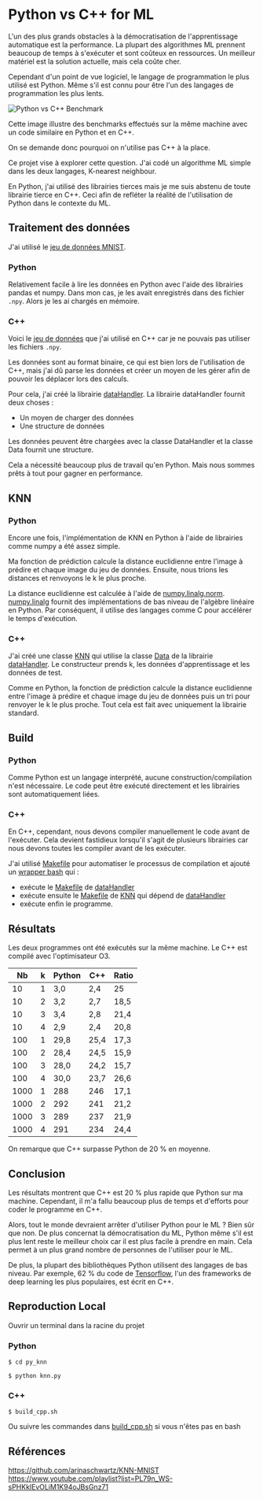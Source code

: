 # Python vs C++ for ML

L'un des plus grands obstacles à la démocratisation de l'apprentissage automatique est la performance. La plupart des algorithmes ML prennent beaucoup de temps à s'exécuter et sont coûteux en ressources.
Un meilleur matériel est la solution actuelle, mais cela coûte cher.

Cependant d'un point de vue logiciel, le langage de programmation le plus utilisé est Python. Même s'il est connu pour être l'un des langages de programmation les plus lents.

![Python vs C++ Benchmark](https://user-images.githubusercontent.com/71285263/191569304-bec1749f-ac1d-4773-86bf-576ab7730d29.png)

Cette image illustre des benchmarks effectués sur la même machine avec un code similaire en Python et en C++.

On se demande donc pourquoi on n'utilise pas C++ à la place.

Ce projet vise à explorer cette question. J'ai codé un algorithme ML simple dans les deux langages, K-nearest neighbour.

En Python, j'ai utilisé des librairies tierces mais je me suis abstenu de toute librairie tierce en C++. Ceci afin de refléter la réalité de l'utilisation de Python dans le contexte du ML.

## Traitement des données

J'ai utilisé le [jeu de données MNIST](https://en.wikipedia.org/wiki/MNIST_database).

### Python

Relativement facile à lire les données en Python avec l'aide des librairies pandas et numpy. Dans mon cas, je les avait enregistrés dans des fichier `.npy`. Alors je les ai chargés en mémoire.

### C++

Voici le [jeu de données](http://yann.lecun.com/exdb/mnist/) que j'ai utilisé en C++ car je ne pouvais pas utiliser les fichiers `.npy`. 

Les données sont au format binaire, ce qui est bien lors de l'utilisation de C++, mais j'ai dû parse les données et créer un moyen de les gérer afin de pouvoir les déplacer lors des calculs.

Pour cela, j'ai créé la librairie [dataHandler](https://github.com/aryamaan3/cpp-vs-python-ml/tree/main/dataHandler).
La librairie dataHandler fournit deux choses :
- Un moyen de charger des données
- Une structure de données

Les données peuvent être chargées avec la classe DataHandler et la classe Data fournit une structure.

Cela a nécessité beaucoup plus de travail qu'en Python. Mais nous sommes prêts à tout pour gagner en performance.

## KNN

### Python

Encore une fois, l'implémentation de KNN en Python à l'aide de librairies comme numpy a été assez simple.

Ma fonction de prédiction calcule la distance euclidienne entre l'image à prédire et chaque image du jeu de données. Ensuite, nous trions les distances et renvoyons le k le plus proche.

La distance euclidienne est calculée à l'aide de [numpy.linalg.norm](https://numpy.org/doc/stable/reference/generated/numpy.linalg.norm.html).\
[numpy.linalg](https://numpy.org/doc/stable/reference/routines.linalg.html) fournit des implémentations de bas niveau de l'algèbre linéaire en Python. Par conséquent, il utilise des langages comme C pour accélérer le temps d'exécution.

### C++

J'ai créé une classe [KNN](https://github.com/aryamaan3/cpp-vs-python-ml/blob/main/knn/include/knn.hpp) qui utilise la classe [Data](https://github.com/aryamaan3/cpp-vs-python-ml/blob/main/dataHandler/include/data.hpp) de la librairie [dataHandler](https://github.com/aryamaan3/cpp-vs-python-ml/tree/main/dataHandler). Le constructeur prends k, les données d'apprentissage et les données de test.

Comme en Python, la fonction de prédiction calcule la distance euclidienne entre l'image à prédire et chaque image du jeu de données puis un tri pour renvoyer le k le plus proche. Tout cela est fait avec uniquement la librairie standard.

## Build

### Python

Comme Python est un langage interprété, aucune construction/compilation n'est nécessaire. Le code peut être exécuté directement et les librairies sont automatiquement liées.

### C++

En C++, cependant, nous devons compiler manuellement le code avant de l'exécuter. Cela devient fastidieux lorsqu'il s'agit de plusieurs librairies car nous devons toutes les compiler avant de les exécuter.

J'ai utilisé [Makefile](https://opensource.com/article/18/8/what-how-makefile) pour automatiser le processus de compilation et ajouté un [wrapper bash](https://github.com/aryamaan3/cpp-vs-python-ml/blob/main/build_cpp.sh) qui :
- exécute le [Makefile](https://github.com/aryamaan3/cpp-vs-python-ml/blob/main/dataHandler/Makefile) de [ dataHandler](https://github.com/aryamaan3/cpp-vs-python-ml/tree/main/dataHandler)
- exécute ensuite le [Makefile](https://github.com/aryamaan3/cpp-vs-python-ml/blob/main/knn/Makefile) de [KNN](https://github.com/aryamaan3/cpp-vs-python-ml/tree/main/knn) qui dépend de [dataHandler](https://github.com/aryamaan3/cpp-vs-python-ml/tree/main/dataHandler)
- exécute enfin le programme.

## Résultats

Les deux programmes ont été exécutés sur la même machine. Le C++ est compilé avec l'optimisateur O3.

| Nb | k | Python | C++ | Ratio |
| --- | --- | --- | --- | --- |
| 10 | 1 | 3,0 | 2,4 | 25 |
| 10 | 2 | 3,2 | 2,7 | 18,5 |
| 10 | 3 | 3,4 | 2,8 | 21,4 |
| 10 | 4 | 2,9 | 2,4 | 20,8 |
| 100 | 1 | 29,8 | 25,4 | 17,3 |
| 100 | 2 | 28,4 | 24,5 | 15,9 |
| 100 | 3 | 28,0 | 24,2 | 15,7 |
| 100 | 4 | 30,0 | 23,7 | 26,6 |
| 1000 | 1 | 288 | 246 | 17,1 |
| 1000 | 2 | 292 | 241 | 21,2 |
| 1000 | 3 | 289 | 237 | 21,9 |
| 1000 | 4 | 291 | 234 | 24,4 |

On remarque que C++ surpasse Python de 20 % en moyenne.

## Conclusion

Les résultats montrent que C++ est 20 % plus rapide que Python sur ma machine. Cependant, il m'a fallu beaucoup plus de temps et d'efforts pour coder le programme en C++.

Alors, tout le monde devraient arrêter d'utiliser Python pour le ML ? Bien sûr que non. De plus concernat la démocratisation du ML, Python même s'il est plus lent reste le meilleur choix car il est plus facile à prendre en main. Cela permet à un plus grand nombre de personnes de l'utiliser pour le ML. 

De plus, la plupart des bibliothèques Python utilisent des langages de bas niveau. Par exemple, 62 % du code de [Tensorflow](https://github.com/tensorflow/tensorflow), l'un des frameworks de deep learning les plus populaires, est écrit en C++.

## Reproduction Local

Ouvrir un terminal dans la racine du projet

### Python

`$ cd py_knn`

`$ python knn.py`

### C++

`$ build_cpp.sh`

Ou suivre les commandes dans [build_cpp.sh](https://github.com/aryamaan3/cpp-vs-python-ml/blob/main/build_cpp.sh) si vous n'êtes pas en bash

## Références

https://github.com/arinaschwartz/KNN-MNIST \
https://www.youtube.com/playlist?list=PL79n_WS-sPHKklEvOLiM1K94oJBsGnz71

